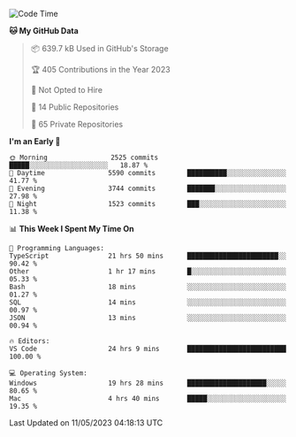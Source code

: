 <!--START_SECTION:waka-->
![Code Time](http://img.shields.io/badge/Code%20Time-4%2C040%20hrs%2011%20mins-blue)

**🐱 My GitHub Data** 

> 📦 639.7 kB Used in GitHub's Storage 
 > 
> 🏆 405 Contributions in the Year 2023
 > 
> 🚫 Not Opted to Hire
 > 
> 📜 14 Public Repositories 
 > 
> 🔑 65 Private Repositories 
 > 
**I'm an Early 🐤** 

```text
🌞 Morning                2525 commits        █████░░░░░░░░░░░░░░░░░░░░   18.87 % 
🌆 Daytime                5590 commits        ██████████░░░░░░░░░░░░░░░   41.77 % 
🌃 Evening                3744 commits        ███████░░░░░░░░░░░░░░░░░░   27.98 % 
🌙 Night                  1523 commits        ███░░░░░░░░░░░░░░░░░░░░░░   11.38 % 
```


📊 **This Week I Spent My Time On** 

```text
💬 Programming Languages: 
TypeScript               21 hrs 50 mins      ███████████████████████░░   90.42 % 
Other                    1 hr 17 mins        █░░░░░░░░░░░░░░░░░░░░░░░░   05.33 % 
Bash                     18 mins             ░░░░░░░░░░░░░░░░░░░░░░░░░   01.27 % 
SQL                      14 mins             ░░░░░░░░░░░░░░░░░░░░░░░░░   00.97 % 
JSON                     13 mins             ░░░░░░░░░░░░░░░░░░░░░░░░░   00.94 % 

🔥 Editors: 
VS Code                  24 hrs 9 mins       █████████████████████████   100.00 % 

💻 Operating System: 
Windows                  19 hrs 28 mins      ████████████████████░░░░░   80.65 % 
Mac                      4 hrs 40 mins       █████░░░░░░░░░░░░░░░░░░░░   19.35 % 
```


 Last Updated on 11/05/2023 04:18:13 UTC
<!--END_SECTION:waka-->

